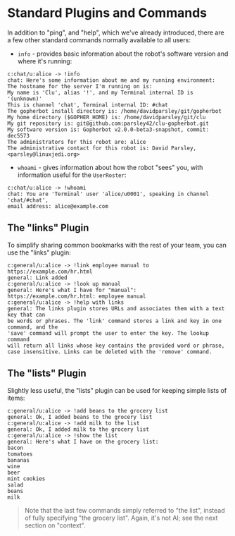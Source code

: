 # Standard Plugins and Commands

In addition to "ping", and "help", which we've already introduced, there are a few other standard commands normally available to all users:

* `info` - provides basic information about the robot's software version and where it's running:
```
c:chat/u:alice -> !info
chat: Here's some information about me and my running environment:
The hostname for the server I'm running on is: 
My name is 'Clu', alias '!', and my Terminal internal ID is '(unknown)'
This is channel 'chat', Terminal internal ID: #chat
The gopherbot install directory is: /home/davidparsley/git/gopherbot
My home directory ($GOPHER_HOME) is: /home/davidparsley/git/clu
My git repository is: git@github.com:parsley42/clu-gopherbot.git
My software version is: Gopherbot v2.0.0-beta3-snapshot, commit: dec5573
The administrators for this robot are: alice
The administrative contact for this robot is: David Parsley, <parsley@linuxjedi.org>
```
* `whoami` - gives information about how the robot "sees" you, with information useful for the `UserRoster`:
```
c:chat/u:alice -> !whoami
chat: You are 'Terminal' user 'alice/u0001', speaking in channel 'chat/#chat',
email address: alice@example.com
```

## The "links" Plugin
To simplify sharing common bookmarks with the rest of your team, you can use the "links" plugin:
```
c:general/u:alice -> !link employee manual to https://example.com/hr.html
general: Link added
c:general/u:alice -> !look up manual
general: Here's what I have for "manual":
https://example.com/hr.html: employee manual
c:general/u:alice -> !help with links
general: The links plugin stores URLs and associates them with a text key that can
be words or phrases. The 'link' command stores a link and key in one command, and the
'save' command will prompt the user to enter the key. The lookup command
will return all links whose key contains the provided word or phrase,
case insensitive. Links can be deleted with the 'remove' command.
```

## The "lists" Plugin
Slightly less useful, the "lists" plugin can be used for keeping simple lists of items:
```
c:general/u:alice -> !add beans to the grocery list
general: Ok, I added beans to the grocery list
c:general/u:alice -> !add milk to the list
general: Ok, I added milk to the grocery list
c:general/u:alice -> !show the list
general: Here's what I have on the grocery list:
bacon
tomatoes
bananas
wine
beer
mint cookies
salad
beans
milk
```

> Note that the last few commands simply referred to "the list", instead of fully specifying "the grocery list". Again, it's not AI; see the next section on "context".